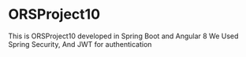 # ORSProject10

This is ORSProject10 developed in Spring Boot and Angular 8
We Used Spring Security, And JWT for authentication
